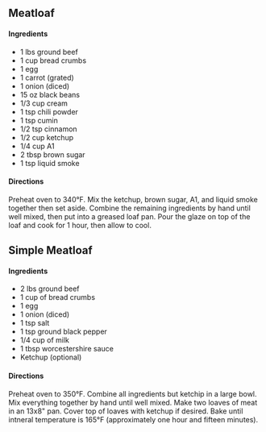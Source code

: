 ## Meatloaf

#### Ingredients

* 1 lbs ground beef
* 1 cup bread crumbs
* 1 egg
* 1 carrot (grated)
* 1 onion (diced)
* 15 oz black beans
* 1/3 cup cream
* 1 tsp chili powder
* 1 tsp cumin
* 1/2 tsp cinnamon
* 1/2 cup ketchup
* 1/4 cup A1
* 2 tbsp brown sugar
* 1 tsp liquid smoke

#### Directions

Preheat oven to 340°F. Mix the ketchup, brown sugar, A1, and liquid smoke
together then set aside. Combine the remaining ingredients by hand until well
mixed, then put into a greased loaf pan. Pour the glaze on top of the loaf and
cook for 1 hour, then allow to cool.

## Simple Meatloaf

#### Ingredients

* 2 lbs ground beef
* 1 cup of bread crumbs
* 1 egg
* 1 onion (diced)
* 1 tsp salt
* 1 tsp ground black pepper
* 1/4 cup of milk
* 1 tbsp worcestershire sauce
* Ketchup (optional)

#### Directions

Preheat oven to 350°F. Combine all ingredients but ketchip in a large bowl.
Mix everything together by hand until well mixed. Make two loaves of meat in
an 13x8" pan. Cover top of loaves with ketchup if desired. Bake until intneral
temperature is 165°F (approximately one hour and fifteen minutes).
